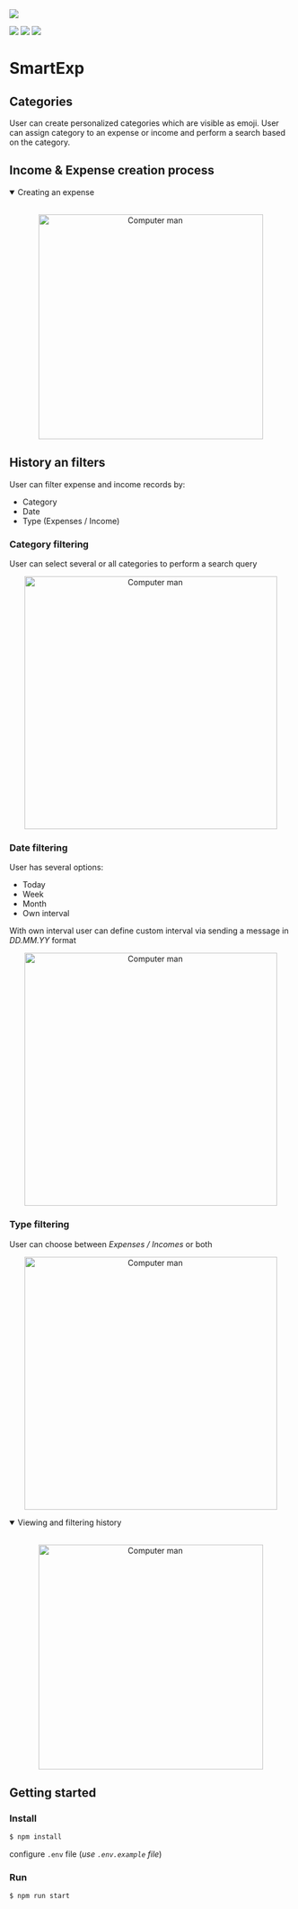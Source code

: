 <img src="./public/cover.png">

<p>
  <img src="https://img.shields.io/badge/TypeScript-007ACC?style=for-the-badge&logo=typescript&logoColor=white">
  <img src="https://img.shields.io/badge/Telegram-2CA5E0?style=for-the-badge&logo=telegram&logoColor=white">
  <img src="https://img.shields.io/badge/MongoDB-%234ea94b.svg?style=for-the-badge&logo=mongodb&logoColor=white">
</p>

# SmartExp
## Categories
User can create personalized categories which are visible as emoji. User can assign category to an expense or income and perform a search based on the category.

## Income & Expense creation process
<details open>
<summary>Creating an expense</summary>
<br>
<p align="center">
  <img src="./public/1.gif" alt="Computer man" width="400px">
</p>
</details>

## History an filters
User can filter expense and income records by:
- Category
- Date
- Type (Expenses / Income)

### Category filtering
User can select several or all categories to perform a search query

<p align="center">
  <img src="./public/3.gif" alt="Computer man" width="450px">
</p>

### Date filtering
User has several options: 
 - Today
 - Week
 - Month
 - Own interval

With own interval user can define custom interval via sending a message in *DD.MM.YY* format

<p align="center">
  <img src="./public/4.gif" alt="Computer man" width="450px">
</p>

### Type filtering
User can choose between *Expenses / Incomes* or both 

<p align="center">
  <img src="./public/5.gif" alt="Computer man" width="450px">
</p>

<details open>
<summary>Viewing and filtering history</summary>
<br>
<p align="center">
  <img src="./public/2.gif" alt="Computer man" width="400px">
</p>
</details>


## Getting started
### Install

```sh
$ npm install
```
configure `.env` file (*use `.env.example` file*)

### Run

```sh
$ npm run start
```
